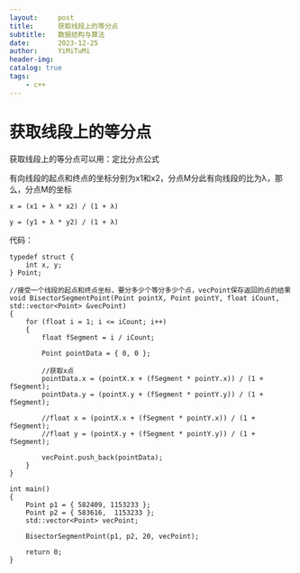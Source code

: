 ```yaml
---
layout:     post
title:      获取线段上的等分点
subtitle:   数据结构与算法
date:       2023-12-25
author:     YiMiTuMi
header-img: 
catalog: true
tags:
    - c++
---
```


# 获取线段上的等分点

获取线段上的等分点可以用：定比分点公式

有向线段的起点和终点的坐标分别为x1和x2，分点M分此有向线段的比为λ，那么，分点M的坐标

	x = (x1 + λ * x2) / (1 + λ)
	
	y = (y1 + λ * y2) / (1 + λ)

代码：

	typedef struct {
		int x, y;
	} Point;
	
	//接受一个线段的起点和终点坐标，要分多少个等分多少个点，vecPoint保存返回的点的结果
	void BisectorSegmentPoint(Point pointX, Point pointY, float iCount, std::vector<Point> &vecPoint)
	{
		for (float i = 1; i <= iCount; i++)
		{
			float fSegment = i / iCount;
	
			Point pointData = { 0, 0 };
	
			//获取x点
			pointData.x = (pointX.x + (fSegment * pointY.x)) / (1 + fSegment);
			pointData.y = (pointX.y + (fSegment * pointY.y)) / (1 + fSegment);
	
			//float x = (pointX.x + (fSegment * pointY.x)) / (1 + fSegment);
			//float y = (pointX.y + (fSegment * pointY.y)) / (1 + fSegment);
	
			vecPoint.push_back(pointData);
		}
	}

	int main() 
	{
		Point p1 = { 582409, 1153233 };
		Point p2 = { 583616,  1153233 };
		std::vector<Point> vecPoint;
		
		BisectorSegmentPoint(p1, p2, 20, vecPoint);
	
		return 0;
	}